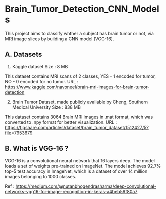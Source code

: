 # Brain_Tumor_Detection_CNN_Models

This project aims to classify whther a subject has brain tumor or not, via MRI image slices by building a CNN model (VGG-16).

## A. Datasets
1. Kaggle dataset
Size : 8 MB

This dataset contains MRI scans of 2 classes, YES - 1 encoded for tumor, NO - 0 encoded for no tumor.
URL : https://www.kaggle.com/navoneel/brain-mri-images-for-brain-tumor-detection


2. Brain Tumor Dataset, made publicly available by Cheng, Southern Medical University
Size : 838 MB

This dataset contains 3064 Brain MRI images in .mat format, which was converted to .npy format for better visualization.
URL : https://figshare.com/articles/dataset/brain_tumor_dataset/1512427/5?file=7953679


## B. What is VGG-16 ? 

VGG-16 is a convolutional neural network that 16 layers deep. The model loads a set of weights pre-trained on ImageNet. The model achieves 92.7% top-5 test accuracy in ImageNet, which is a dataset of over 14 million images belonging to 1000 classes.


Ref : https://medium.com/@nutanbhogendrasharma/deep-convolutional-networks-vgg16-for-image-recognition-in-keras-a4beb59f80a7


